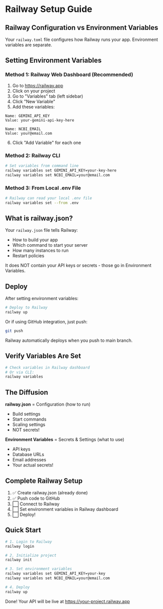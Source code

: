 # Railway Setup Guide

## Railway Configuration vs Environment Variables

Your `railway.toml` file configures how Railway runs your app. Environment variables are separate.

## Setting Environment Variables

### Method 1: Railway Web Dashboard (Recommended)

1. Go to https://railway.app
2. Click on your project
3. Go to "Variables" tab (left sidebar)
4. Click "New Variable"
5. Add these variables:

```
Name: GEMINI_API_KEY
Value: your-gemini-api-key-here

Name: NCBI_EMAIL  
Value: your@email.com
```

6. Click "Add Variable" for each one

### Method 2: Railway CLI

```bash
# Set variables from command line
railway variables set GEMINI_API_KEY=your-key-here
railway variables set NCBI_EMAIL=your@email.com
```

### Method 3: From Local .env File

```bash
# Railway can read your local .env file
railway variables set --from .env
```

## What is railway.json?

Your `railway.json` file tells Railway:
- How to build your app
- Which command to start your server
- How many instances to run
- Restart policies

It does NOT contain your API keys or secrets - those go in Environment Variables.

## Deploy

After setting environment variables:

```bash
# Deploy to Railway
railway up
```

Or if using GitHub integration, just push:
```bash
git push
```

Railway automatically deploys when you push to main branch.

## Verify Variables Are Set

```bash
# Check variables in Railway dashboard
# Or via CLI:
railway variables
```

## The Diffusion

**railway.json** = Configuration (how to run)
- Build settings
- Start commands
- Scaling settings
- NOT secrets!

**Environment Variables** = Secrets & Settings (what to use)
- API keys
- Database URLs
- Email addresses
- Your actual secrets!

## Complete Railway Setup

1. ✅ Create railway.json (already done)
2. ✅ Push code to GitHub
3. ⬜ Connect to Railway
4. ⬜ Set environment variables in Railway dashboard
5. ⬜ Deploy!

## Quick Start

```bash
# 1. Login to Railway
railway login

# 2. Initialize project
railway init

# 3. Set environment variables
railway variables set GEMINI_API_KEY=your-key
railway variables set NCBI_EMAIL=your@email.com

# 4. Deploy
railway up
```

Done! Your API will be live at https://your-project.railway.app

